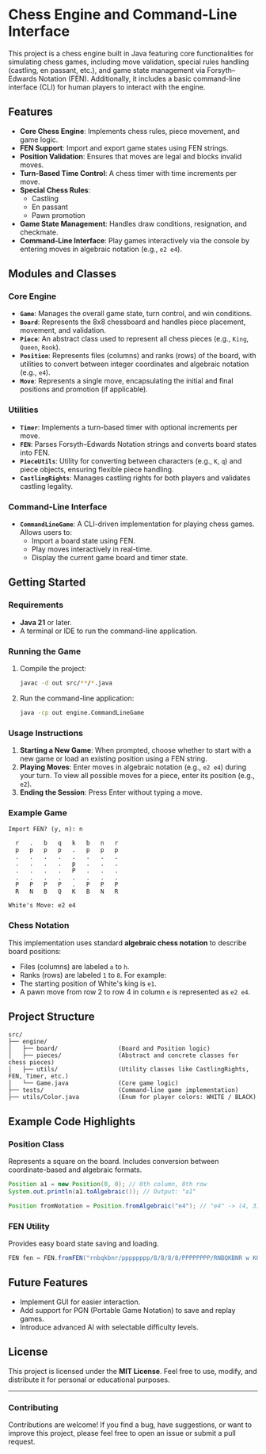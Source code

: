 # Chess Engine and Command-Line Interface

This project is a chess engine built in Java featuring core functionalities for simulating chess games, including move validation, special rules handling (castling, en passant, etc.), and game state management via Forsyth–Edwards Notation (FEN). Additionally, it includes a basic command-line interface (CLI) for human players to interact with the engine.

## Features

- **Core Chess Engine**: Implements chess rules, piece movement, and game logic.
- **FEN Support**: Import and export game states using FEN strings.
- **Position Validation**: Ensures that moves are legal and blocks invalid moves.
- **Turn-Based Time Control**: A chess timer with time increments per move.
- **Special Chess Rules**:
    - Castling
    - En passant
    - Pawn promotion
- **Game State Management**: Handles draw conditions, resignation, and checkmate.
- **Command-Line Interface**: Play games interactively via the console by entering moves in algebraic notation (e.g., `e2 e4`).

## Modules and Classes

### Core Engine
- **`Game`**: Manages the overall game state, turn control, and win conditions.
- **`Board`**: Represents the 8x8 chessboard and handles piece placement, movement, and validation.
- **`Piece`**: An abstract class used to represent all chess pieces (e.g., `King`, `Queen`, `Rook`).
- **`Position`**: Represents files (columns) and ranks (rows) of the board, with utilities to convert between integer coordinates and algebraic notation (e.g., `e4`).
- **`Move`**: Represents a single move, encapsulating the initial and final positions and promotion (if applicable).

### Utilities
- **`Timer`**: Implements a turn-based timer with optional increments per move.
- **`FEN`**: Parses Forsyth–Edwards Notation strings and converts board states into FEN.
- **`PieceUtils`**: Utility for converting between characters (e.g., `K`, `q`) and piece objects, ensuring flexible piece handling.
- **`CastlingRights`**: Manages castling rights for both players and validates castling legality.

### Command-Line Interface
- **`CommandLineGame`**: A CLI-driven implementation for playing chess games. Allows users to:
    - Import a board state using FEN.
    - Play moves interactively in real-time.
    - Display the current game board and timer state.

## Getting Started

### Requirements
- **Java 21** or later.
- A terminal or IDE to run the command-line application.

### Running the Game
1. Compile the project:
    ```bash
    javac -d out src/**/*.java
    ```
2. Run the command-line application:
    ```bash
    java -cp out engine.CommandLineGame
    ```

### Usage Instructions
1. **Starting a New Game**: When prompted, choose whether to start with a new game or load an existing position using a FEN string.
2. **Playing Moves**: Enter moves in algebraic notation (e.g., `e2 e4`) during your turn. To view all possible moves for a piece, enter its position (e.g., `e2`).
3. **Ending the Session**: Press Enter without typing a move.

### Example Game
```text
Import FEN? (y, n): n

  r   .   b   q   k   b   n   r
  p   p   p   p   .   p   p   p
  .   .   .   .   .   .   .   .
  .   .   .   .   p   .   .   .
  .   .   .   .   P   .   .   .
  .   .   .   .   .   .   .   .
  P   P   P   P   .   P   P   P
  R   N   B   Q   K   B   N   R

White's Move: e2 e4
```

### Chess Notation
This implementation uses standard **algebraic chess notation** to describe board positions:
- Files (columns) are labeled `a` to `h`.
- Ranks (rows) are labeled `1` to `8`.
  For example:
- The starting position of White's king is `e1`.
- A pawn move from row 2 to row 4 in column `e` is represented as `e2 e4`.

## Project Structure

```plaintext
src/
├── engine/
│   ├── board/                 (Board and Position logic)
│   ├── pieces/                (Abstract and concrete classes for chess pieces)
│   ├── utils/                 (Utility classes like CastlingRights, FEN, Timer, etc.)
│   └── Game.java              (Core game logic)
├── tests/                     (Command-line game implementation)
├── utils/Color.java           (Enum for player colors: WHITE / BLACK)
```

## Example Code Highlights

### Position Class
Represents a square on the board. Includes conversion between coordinate-based and algebraic formats.
```java
Position a1 = new Position(0, 0); // 0th column, 0th row
System.out.println(a1.toAlgebraic()); // Output: "a1"

Position fromNotation = Position.fromAlgebraic("e4"); // "e4" -> (4, 3)
```

### FEN Utility
Provides easy board state saving and loading.
```java
FEN fen = FEN.fromFEN("rnbqkbnr/pppppppp/8/8/8/8/PPPPPPPP/RNBQKBNR w KQkq - 0 1");
```

## Future Features
- Implement GUI for easier interaction.
- Add support for PGN (Portable Game Notation) to save and replay games.
- Introduce advanced AI with selectable difficulty levels.

## License

This project is licensed under the **MIT License**. Feel free to use, modify, and distribute it for personal or educational purposes.

---

### Contributing
Contributions are welcome! If you find a bug, have suggestions, or want to improve this project, please feel free to open an issue or submit a pull request.
